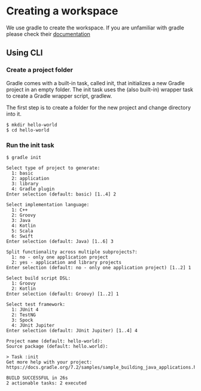 # Creating a workspace

We use gradle to create the workspace. If you are unfamiliar with gradle please check their [documentation](
https://docs.gradle.org/current/userguide/what_is_gradle.html)

## Using CLI
### Create a project folder

Gradle comes with a built-in task, called init, that initializes a new Gradle project in an empty folder. The init task 
uses the (also built-in) wrapper task to create a Gradle wrapper script, gradlew.

The first step is to create a folder for the new project and change directory into it.
```shell
$ mkdir hello-world
$ cd hello-world
```

### Run the init task

```shell
$ gradle init

Select type of project to generate:
  1: basic
  2: application
  3: library
  4: Gradle plugin
Enter selection (default: basic) [1..4] 2

Select implementation language:
  1: C++
  2: Groovy
  3: Java
  4: Kotlin
  5: Scala
  6: Swift
Enter selection (default: Java) [1..6] 3

Split functionality across multiple subprojects?:
  1: no - only one application project
  2: yes - application and library projects
Enter selection (default: no - only one application project) [1..2] 1

Select build script DSL:
  1: Groovy
  2: Kotlin
Enter selection (default: Groovy) [1..2] 1

Select test framework:
  1: JUnit 4
  2: TestNG
  3: Spock
  4: JUnit Jupiter
Enter selection (default: JUnit Jupiter) [1..4] 4

Project name (default: hello-world): 
Source package (default: hello.world): 

> Task :init
Get more help with your project: https://docs.gradle.org/7.2/samples/sample_building_java_applications.html

BUILD SUCCESSFUL in 26s
2 actionable tasks: 2 executed

```

